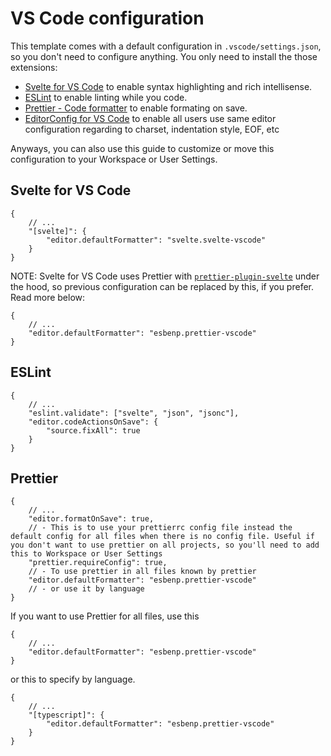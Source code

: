 # VS Code configuration

This template comes with a default configuration in `.vscode/settings.json`, so
you don't need to configure anything. You only need to install the those
extensions:

- [Svelte for VS Code](https://marketplace.visualstudio.com/items?itemName=svelte.svelte-vscode)
  to enable syntax highlighting and rich intellisense.
- [ESLint](https://marketplace.visualstudio.com/items?itemName=dbaeumer.vscode-eslint)
  to enable linting while you code.
- [Prettier - Code formatter](https://marketplace.visualstudio.com/items?itemName=esbenp.prettier-vscode)
  to enable formating on save.
- [EditorConfig for VS Code](https://marketplace.visualstudio.com/items?itemName=EditorConfig.EditorConfig)
  to enable all users use same editor configuration regarding to charset,
  indentation style, EOF, etc

Anyways, you can also use this guide to customize or move this configuration to
your Workspace or User Settings.

## Svelte for VS Code

```jsonc
{
	// ...
	"[svelte]": {
		"editor.defaultFormatter": "svelte.svelte-vscode"
	}
}
```

NOTE: Svelte for VS Code uses Prettier with
[`prettier-plugin-svelte`](https://github.com/sveltejs/prettier-plugin-svelte)
under the hood, so previous configuration can be replaced by this, if you
prefer. Read more below:

```jsonc
{
	// ...
	"editor.defaultFormatter": "esbenp.prettier-vscode"
}
```

## ESLint

```jsonc
{
	// ...
	"eslint.validate": ["svelte", "json", "jsonc"],
	"editor.codeActionsOnSave": {
		"source.fixAll": true
	}
}
```

## Prettier

```jsonc
{
	// ...
	"editor.formatOnSave": true,
	// - This is to use your prettierrc config file instead the default config for all files when there is no config file. Useful if you don't want to use prettier on all projects, so you'll need to add this to Workspace or User Settings
	"prettier.requireConfig": true,
	// - To use prettier in all files known by prettier
	"editor.defaultFormatter": "esbenp.prettier-vscode"
	// - or use it by language
}
```

If you want to use Prettier for all files, use this

```jsonc
{
	// ...
	"editor.defaultFormatter": "esbenp.prettier-vscode"
}
```

or this to specify by language.

```jsonc
{
	// ...
	"[typescript]": {
		"editor.defaultFormatter": "esbenp.prettier-vscode"
	}
}
```
